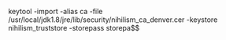 
keytool -import -alias ca -file /usr/local/jdk1.8/jre/lib/security/nihilism_ca_denver.cer -keystore nihilism_truststore -storepass storepa$$

